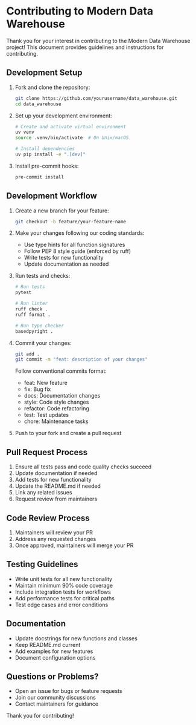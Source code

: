# Contributing to Modern Data Warehouse

Thank you for your interest in contributing to the Modern Data Warehouse project! This document provides guidelines and instructions for contributing.

## Development Setup

1. Fork and clone the repository:

   ```bash
   git clone https://github.com/yourusername/data_warehouse.git
   cd data_warehouse
   ```

2. Set up your development environment:

   ```bash
   # Create and activate virtual environment
   uv venv
   source .venv/bin/activate  # On Unix/macOS

   # Install dependencies
   uv pip install -e ".[dev]"
   ```

3. Install pre-commit hooks:
   ```bash
   pre-commit install
   ```

## Development Workflow

1. Create a new branch for your feature:

   ```bash
   git checkout -b feature/your-feature-name
   ```

2. Make your changes following our coding standards:

   - Use type hints for all function signatures
   - Follow PEP 8 style guide (enforced by ruff)
   - Write tests for new functionality
   - Update documentation as needed

3. Run tests and checks:

   ```bash
   # Run tests
   pytest

   # Run linter
   ruff check .
   ruff format .

   # Run type checker
   basedpyright .
   ```

4. Commit your changes:

   ```bash
   git add .
   git commit -m "feat: description of your changes"
   ```

   Follow conventional commits format:

   - feat: New feature
   - fix: Bug fix
   - docs: Documentation changes
   - style: Code style changes
   - refactor: Code refactoring
   - test: Test updates
   - chore: Maintenance tasks

5. Push to your fork and create a pull request

## Pull Request Process

1. Ensure all tests pass and code quality checks succeed
2. Update documentation if needed
3. Add tests for new functionality
4. Update the README.md if needed
5. Link any related issues
6. Request review from maintainers

## Code Review Process

1. Maintainers will review your PR
2. Address any requested changes
3. Once approved, maintainers will merge your PR

## Testing Guidelines

- Write unit tests for all new functionality
- Maintain minimum 90% code coverage
- Include integration tests for workflows
- Add performance tests for critical paths
- Test edge cases and error conditions

## Documentation

- Update docstrings for new functions and classes
- Keep README.md current
- Add examples for new features
- Document configuration options

## Questions or Problems?

- Open an issue for bugs or feature requests
- Join our community discussions
- Contact maintainers for guidance

Thank you for contributing!
